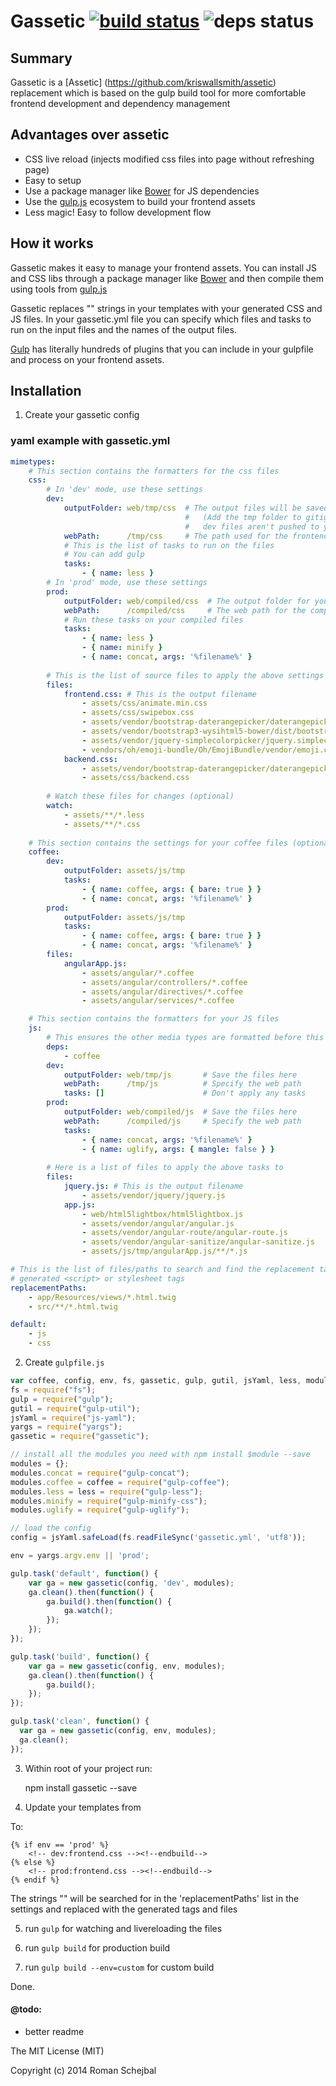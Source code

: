 # Gassetic [![build status](https://travis-ci.org/crossborne/gassetic.svg?branch=master)](https://travis-ci.org/crossborne/gassetic) ![deps status](https://david-dm.org/crossborne/gassetic.png)


## Summary
Gassetic is a [Assetic] (https://github.com/kriswallsmith/assetic) replacement which is based on the gulp build tool for more comfortable frontend development and dependency management

## Advantages over assetic
- CSS live reload (injects modified css files into page without refreshing page)
- Easy to setup
- Use a package manager like [Bower](http://bower.io/) for JS dependencies
- Use the [gulp.js](http://gulpjs.com/) ecosystem to build your frontend assets
- Less magic! Easy to follow development flow

## How it works

Gassetic makes it easy to manage your frontend assets. You can install JS and CSS libs through a package manager like [Bower](http://bower.io/) and then compile them using tools from [gulp.js](http://gulpjs.com)

Gassetic replaces "<!-- {env}:{filename} --><!-- endbuild -->" strings in your templates with your generated CSS and JS files. In your gassetic.yml file you can specify which files and tasks to run on the input files and the names of the output files.

[Gulp](http://gulpjs.com/plugins/) has literally hundreds of plugins that you can include in your gulpfile and process on your frontend assets.


## Installation

1) Create your gassetic config

### yaml example with gassetic.yml
```yml
mimetypes:
    # This section contains the formatters for the css files
    css:
        # In 'dev' mode, use these settings
        dev:
            outputFolder: web/tmp/css  # The output files will be saved here
                                       #   (Add the tmp folder to gitignore so that your
                                       #   dev files aren't pushed to your repo)
            webPath:      /tmp/css     # The path used for the frontend
            # This is the list of tasks to run on the files
            # You can add gulp 
            tasks:
                - { name: less }
        # In 'prod' mode, use these settings
        prod:
            outputFolder: web/compiled/css  # The output folder for your saving your compiled files
            webPath:      /compiled/css     # The web path for the compiled files
            # Run these tasks on your compiled files
            tasks:
                - { name: less }
                - { name: minify }
                - { name: concat, args: '%filename%' }
                
        # This is the list of source files to apply the above settings
        files:
            frontend.css: # This is the output filename
                - assets/css/animate.min.css
                - assets/css/swipebox.css
                - assets/vendor/bootstrap-daterangepicker/daterangepicker-bs3.css
                - assets/vendor/bootstrap3-wysihtml5-bower/dist/bootstrap3-wysihtml5.css
                - assets/vendor/jquery-simplecolorpicker/jquery.simplecolorpicker.css
                - vendors/oh/emoji-bundle/Oh/EmojiBundle/vendor/emoji.css
            backend.css:
                - assets/vendor/bootstrap-daterangepicker/daterangepicker-bs3.css
                - assets/css/backend.css
                
        # Watch these files for changes (optional)
        watch:
            - assets/**/*.less
            - assets/**/*.css
            
    # This section contains the settings for your coffee files (optional)
    coffee:
        dev:
            outputFolder: assets/js/tmp
            tasks:
                - { name: coffee, args: { bare: true } }
                - { name: concat, args: '%filename%' }
        prod:
            outputFolder: assets/js/tmp
            tasks:
                - { name: coffee, args: { bare: true } }
                - { name: concat, args: '%filename%' }
        files:
            angularApp.js:
                - assets/angular/*.coffee
                - assets/angular/controllers/*.coffee
                - assets/angular/directives/*.coffee
                - assets/angular/services/*.coffee

    # This section contains the formatters for your JS files
    js:
        # This ensures the other media types are formatted before this (optional)
        deps:
            - coffee
        dev:
            outputFolder: web/tmp/js       # Save the files here
            webPath:      /tmp/js          # Specify the web path
            tasks: []                      # Don't apply any tasks
        prod:
            outputFolder: web/compiled/js  # Save the files here
            webPath:      /compiled/js     # Specify the web path
            tasks:
                - { name: concat, args: '%filename%' }
                - { name: uglify, args: { mangle: false } }
        
        # Here is a list of files to apply the above tasks to
        files:
            jquery.js: # This is the output filename
                - assets/vendor/jquery/jquery.js
            app.js:
                - web/html5lightbox/html5lightbox.js
                - assets/vendor/angular/angular.js
                - assets/vendor/angular-route/angular-route.js
                - assets/vendor/angular-sanitize/angular-sanitize.js
                - assets/js/tmp/angularApp.js/**/*.js

# This is the list of files/paths to search and find the replacement tags to insert the
# generated <script> or stylesheet tags
replacementPaths:
    - app/Resources/views/*.html.twig
    - src/**/*.html.twig

default:
    - js
    - css
```

2) Create ```gulpfile.js```
```js
var coffee, config, env, fs, gassetic, gulp, gutil, jsYaml, less, modules, yargs;
fs = require("fs");
gulp = require("gulp");
gutil = require("gulp-util");
jsYaml = require("js-yaml");
yargs = require("yargs");
gassetic = require("gassetic");

// install all the modules you need with npm install $module --save
modules = {};
modules.concat = require("gulp-concat");
modules.coffee = coffee = require("gulp-coffee");
modules.less = less = require("gulp-less");
modules.minify = require("gulp-minify-css");
modules.uglify = require("gulp-uglify");

// load the config
config = jsYaml.safeLoad(fs.readFileSync('gassetic.yml', 'utf8'));

env = yargs.argv.env || 'prod';

gulp.task('default', function() {
	var ga = new gassetic(config, 'dev', modules);
	ga.clean().then(function() {
		ga.build().then(function() {
			ga.watch();
		});
	});
});

gulp.task('build', function() {
	var ga = new gassetic(config, env, modules);
	ga.clean().then(function() {
		ga.build();
	});
});

gulp.task('clean', function() {
  var ga = new gassetic(config, env, modules);
  ga.clean();
});

```

3) Within root of your project run:

	npm install gassetic --save

4) Update your templates from

	<link rel="stylesheet" ...

To:

	{% if env == 'prod' %}
		<!-- dev:frontend.css --><!--endbuild-->
	{% else %}
		<!-- prod:frontend.css --><!--endbuild-->
	{% endif %}

The strings "<!-- {environment}:{filename} --><!-- endbuild -->" will be searched for in the 'replacementPaths' list in the settings and replaced with the generated tags and files

5) run ```gulp``` for watching and livereloading the files

6) run ```gulp build``` for production build

7) run ```gulp build --env=custom``` for custom build

Done.

#### @todo:
- better readme

The MIT License (MIT)

Copyright (c) 2014 Roman Schejbal

